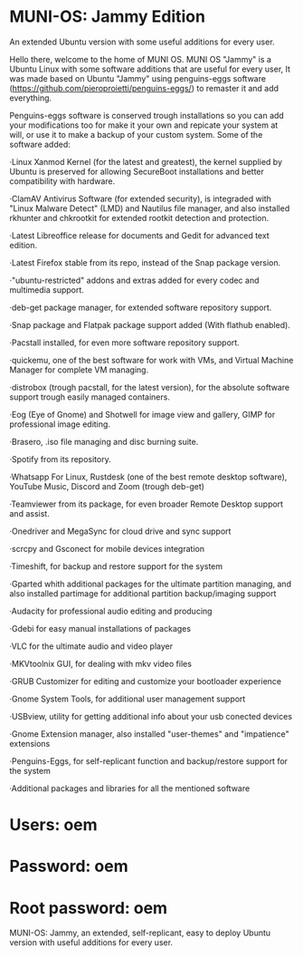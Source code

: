 # MUNI-OS: Jammy Edition
An extended Ubuntu version with some useful additions for every user.

Hello there, welcome to the home of MUNI OS.
MUNI OS "Jammy" is a Ubuntu Linux with some software additions that are useful for every user, It was made based on Ubuntu "Jammy" using penguins-eggs software (https://github.com/pieroproietti/penguins-eggs/) to remaster it and add everything.

Penguins-eggs software is conserved trough installations so you can add your modifications too for make it your own and repicate your system at will, or use it to make a backup of your custom system.
Some of the software added:


·Linux Xanmod Kernel (for the latest and greatest), the kernel supplied by Ubuntu is preserved for allowing SecureBoot installations and better compatibility with hardware.

·ClamAV Antivirus Software (for extended security), is integraded with "Linux Malware Detect" (LMD) and Nautilus file manager, and also installed rkhunter and chkrootkit for extended rootkit detection and protection.

·Latest Libreoffice release for documents and Gedit for advanced text edition.

·Latest Firefox stable from its repo, instead of the Snap package version.

·"ubuntu-restricted" addons and extras added for every codec and multimedia support.

·deb-get package manager, for extended software repository support.

·Snap package and Flatpak package support added (With flathub enabled).

·Pacstall installed, for even more software repository support.

·quickemu, one of the best software for work with VMs, and Virtual Machine Manager for complete VM managing.

·distrobox (trough pacstall, for the latest version), for the absolute software support trough easily managed containers.

·Eog (Eye of Gnome) and Shotwell for image view and gallery, GIMP for professional image editing.

·Brasero, .iso file managing and disc burning suite.

·Spotify from its repository.

·Whatsapp For Linux, Rustdesk (one of the best remote desktop software), YouTube Music, Discord and Zoom (trough deb-get)

·Teamviewer from its package, for even broader Remote Desktop support and assist.

·Onedriver and MegaSync for cloud drive and sync support

·scrcpy and Gsconect for mobile devices integration

·Timeshift, for backup and restore support for the system

·Gparted whith additional packages for the ultimate partition managing, and also installed partimage for additional partition backup/imaging support

·Audacity for professional audio editing and producing

·Gdebi for easy manual installations of packages

·VLC for the ultimate audio and video player

·MKVtoolnix GUI, for dealing with mkv video files

·GRUB Customizer for editing and customize your bootloader experience

·Gnome System Tools, for additional user management support

·USBview, utility for getting additional info about your usb conected devices

·Gnome Extension manager, also installed "user-themes" and "impatience" extensions

·Penguins-Eggs, for self-replicant function and backup/restore support for the system

·Additional packages and libraries for all the mentioned software


# Users: oem
# Password: oem
# Root password: oem


MUNI-OS: Jammy, an extended, self-replicant, easy to deploy Ubuntu version with useful additions for every user.
